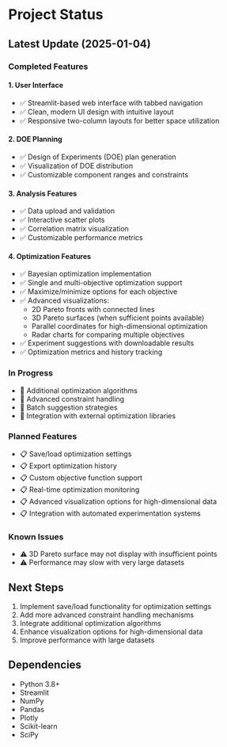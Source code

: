 # Project Status

## Latest Update (2025-01-04)

### Completed Features

#### 1. User Interface
- ✅ Streamlit-based web interface with tabbed navigation
- ✅ Clean, modern UI design with intuitive layout
- ✅ Responsive two-column layouts for better space utilization

#### 2. DOE Planning
- ✅ Design of Experiments (DOE) plan generation
- ✅ Visualization of DOE distribution
- ✅ Customizable component ranges and constraints

#### 3. Analysis Features
- ✅ Data upload and validation
- ✅ Interactive scatter plots
- ✅ Correlation matrix visualization
- ✅ Customizable performance metrics

#### 4. Optimization Features
- ✅ Bayesian optimization implementation
- ✅ Single and multi-objective optimization support
- ✅ Maximize/minimize options for each objective
- ✅ Advanced visualizations:
  - 2D Pareto fronts with connected lines
  - 3D Pareto surfaces (when sufficient points available)
  - Parallel coordinates for high-dimensional optimization
  - Radar charts for comparing multiple objectives
- ✅ Experiment suggestions with downloadable results
- ✅ Optimization metrics and history tracking

### In Progress
- 🔄 Additional optimization algorithms
- 🔄 Advanced constraint handling
- 🔄 Batch suggestion strategies
- 🔄 Integration with external optimization libraries

### Planned Features
- 📋 Save/load optimization settings
- 📋 Export optimization history
- 📋 Custom objective function support
- 📋 Real-time optimization monitoring
- 📋 Advanced visualization options for high-dimensional data
- 📋 Integration with automated experimentation systems

### Known Issues
- ⚠️ 3D Pareto surface may not display with insufficient points
- ⚠️ Performance may slow with very large datasets

## Next Steps
1. Implement save/load functionality for optimization settings
2. Add more advanced constraint handling mechanisms
3. Integrate additional optimization algorithms
4. Enhance visualization options for high-dimensional data
5. Improve performance with large datasets

## Dependencies
- Python 3.8+
- Streamlit
- NumPy
- Pandas
- Plotly
- Scikit-learn
- SciPy
